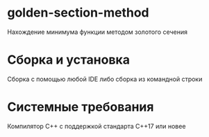 # golden-section-method
Нахождение минимума функции методом золотого сечения
# Сборка и установка
Сборка с помощью любой IDE либо сборка из командной строки
# Системные требования
Компилятор С++ с поддержкой стандарта C++17 или новее
